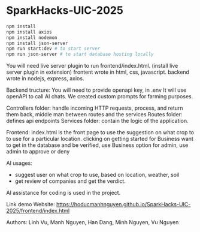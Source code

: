 # SparkHacks-UIC-2025

```bash
npm install
npm install axios
npm install nodemon
npm install json-server
npm run start:dev # to start server
npm run json-server # to start database hosting locally
```

You will need live server plugin to run frontend/index.html. (install live server plugin in extension)
frontent wrote in  html, css, javascript.
backend wrote in nodejs, express, axios.

Backend tructure:
You will need to provide openapi key, in .env
It will use openAPI to call AI chats. We created custom prompts for farming purposes.

Controllers folder: handle incoming HTTP requests, process, and return them back, middle man between routes and the services
Routes folder: defines api endpoints
Services folder: contain the logic of the application.

Frontend: index.html is the front page
to use the suggestion on what crop to to use for a particular location. clicking on getting started
for Business want to get in the database and be verified, use Business option
for admin, use admin to approve or deny

AI usages: 
- suggest user on what crop to use, based on location, weather, soil
- get review of companies and get the verdict.

AI assistance for coding is used in the project.

Link demo Website: https://hoducmanhnguyen.github.io/SparkHacks-UIC-2025/frontend/index.html

Authors: Linh Vu, Manh Nguyen, Han Dang, Minh Nguyen, Vu Nguyen


